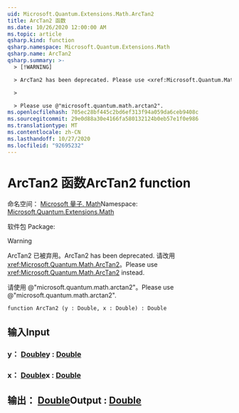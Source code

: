 ```yaml
---
uid: Microsoft.Quantum.Extensions.Math.ArcTan2
title: ArcTan2 函数
ms.date: 10/26/2020 12:00:00 AM
ms.topic: article
qsharp.kind: function
qsharp.namespace: Microsoft.Quantum.Extensions.Math
qsharp.name: ArcTan2
qsharp.summary: >-
  > [!WARNING]

  > ArcTan2 has been deprecated. Please use <xref:Microsoft.Quantum.Math.ArcTan2> instead.

  >

  > Please use @"microsoft.quantum.math.arctan2".
ms.openlocfilehash: 705ec28bf445c2bd6ef313f94a059da6ceb9408c
ms.sourcegitcommit: 29e0d88a30e4166fa580132124b0eb57e1f0e986
ms.translationtype: MT
ms.contentlocale: zh-CN
ms.lasthandoff: 10/27/2020
ms.locfileid: "92695232"
---
```

# <a name="arctan2-function"></a><span data-ttu-id="4c132-102">ArcTan2 函数</span><span class="sxs-lookup"><span data-stu-id="4c132-102">ArcTan2 function</span></span>

<span data-ttu-id="4c132-103">命名空间： [Microsoft 量子. Math](xref:Microsoft.Quantum.Extensions.Math)</span><span class="sxs-lookup"><span data-stu-id="4c132-103">Namespace: [Microsoft.Quantum.Extensions.Math](xref:Microsoft.Quantum.Extensions.Math)</span></span>

<span data-ttu-id="4c132-104">软件包 [](https://nuget.org/packages/)</span><span class="sxs-lookup"><span data-stu-id="4c132-104">Package: [](https://nuget.org/packages/)</span></span>


> [!WARNING]
> <span data-ttu-id="4c132-105">ArcTan2 已被弃用。</span><span class="sxs-lookup"><span data-stu-id="4c132-105">ArcTan2 has been deprecated.</span></span> <span data-ttu-id="4c132-106">请改用 <xref:Microsoft.Quantum.Math.ArcTan2>。</span><span class="sxs-lookup"><span data-stu-id="4c132-106">Please use <xref:Microsoft.Quantum.Math.ArcTan2> instead.</span></span>
>
> <span data-ttu-id="4c132-107">请使用 @"microsoft.quantum.math.arctan2"。</span><span class="sxs-lookup"><span data-stu-id="4c132-107">Please use @"microsoft.quantum.math.arctan2".</span></span>



```qsharp
function ArcTan2 (y : Double, x : Double) : Double
```


## <a name="input"></a><span data-ttu-id="4c132-108">输入</span><span class="sxs-lookup"><span data-stu-id="4c132-108">Input</span></span>

### <a name="y--double"></a><span data-ttu-id="4c132-109">y： [Double](xref:microsoft.quantum.lang-ref.double)</span><span class="sxs-lookup"><span data-stu-id="4c132-109">y : [Double](xref:microsoft.quantum.lang-ref.double)</span></span>




### <a name="x--double"></a><span data-ttu-id="4c132-110">x： [Double](xref:microsoft.quantum.lang-ref.double)</span><span class="sxs-lookup"><span data-stu-id="4c132-110">x : [Double](xref:microsoft.quantum.lang-ref.double)</span></span>





## <a name="output--double"></a><span data-ttu-id="4c132-111">输出： [Double](xref:microsoft.quantum.lang-ref.double)</span><span class="sxs-lookup"><span data-stu-id="4c132-111">Output : [Double](xref:microsoft.quantum.lang-ref.double)</span></span>

